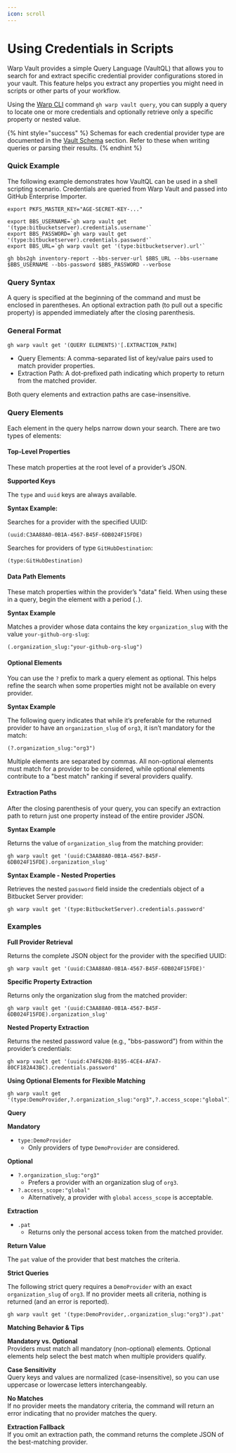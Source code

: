 ```yaml
---
icon: scroll
---
```


# Using Credentials in Scripts

Warp Vault provides a simple Query Language (VaultQL) that allows you to search for and extract specific credential provider configurations stored in your vault. This feature helps you extract any properties you might need in scripts or other parts of your workflow.

Using the [Warp CLI](../../../warp-cli.md) command `gh warp vault query`, you can supply a query to locate one or more credentials and optionally retrieve only a specific property or nested value.

{% hint style="success" %}
Schemas for each credential provider type are documented in the [Vault Schema](vault-schema/) section. Refer to these when writing queries or parsing their results.
{% endhint %}

### Quick Example

The following example demonstrates how VaultQL can be used in a shell scripting scenario. Credentials are queried from Warp Vault and passed into GitHub Enterprise Importer.

```
export PKFS_MASTER_KEY="AGE-SECRET-KEY-..."

export BBS_USERNAME=`gh warp vault get '(type:bitbucketserver).credentials.username'`
export BBS_PASSWORD=`gh warp vault get '(type:bitbucketserver).credentials.password'`
export BBS_URL=`gh warp vault get '(type:bitbucketserver).url'`

gh bbs2gh inventory-report --bbs-server-url $BBS_URL --bbs-username $BBS_USERNAME --bbs-password $BBS_PASSWORD --verbose
```

### Query Syntax

A query is specified at the beginning of the command and must be enclosed in parentheses. An optional extraction path (to pull out a specific property) is appended immediately after the closing parenthesis.

### General Format

```
gh warp vault get '(QUERY ELEMENTS)'[.EXTRACTION_PATH]
```

* Query Elements: A comma-separated list of key/value pairs used to match provider properties.
* Extraction Path: A dot-prefixed path indicating which property to return from the matched provider.

Both query elements and extraction paths are case-insensitive.

### Query Elements

Each element in the query helps narrow down your search. There are two types of elements:

#### Top-Level Properties

These match properties at the root level of a provider’s JSON.

**Supported Keys**

The `type` and `uuid` keys are always available.

**Syntax Example:**

Searches for a provider with the specified UUID:

`(uuid:C3AA88A0-0B1A-4567-B45F-6DB024F15FDE)`

Searches for providers of type `GitHubDestination`:

`(type:GitHubDestination)`

#### Data Path Elements

These match properties within the provider’s "data" field. When using these in a query, begin the element with a period (`.`).

**Syntax Example**

Matches a provider whose data contains the key `organization_slug` with the value `your-github-org-slug`:

`(.organization_slug:"your-github-org-slug")`

#### Optional Elements

You can use the `?` prefix to mark a query element as optional. This helps refine the search when some properties might not be available on every provider.

**Syntax Example**

The following query indicates that while it’s preferable for the returned provider to have an `organization_slug` of `org3`, it isn’t mandatory for the match:

`(?.organization_slug:"org3")`

Multiple elements are separated by commas. All non-optional elements must match for a provider to be considered, while optional elements contribute to a "best match" ranking if several providers qualify.

#### Extraction Paths

After the closing parenthesis of your query, you can specify an extraction path to return just one property instead of the entire provider JSON.

**Syntax Example**

Returns the value of `organization_slug` from the matching provider:

```
gh warp vault get '(uuid:C3AA88A0-0B1A-4567-B45F-6DB024F15FDE).organization_slug'
```

**Syntax Example - Nested Properties**

Retrieves the nested `password` field inside the credentials object of a Bitbucket Server provider:

```
gh warp vault get '(type:BitbucketServer).credentials.password'
```

### Examples

**Full Provider Retrieval**

Returns the complete JSON object for the provider with the specified UUID:

```
gh warp vault get '(uuid:C3AA88A0-0B1A-4567-B45F-6DB024F15FDE)'
```

**Specific Property Extraction**

Returns only the organization slug from the matched provider:

```
gh warp vault get '(uuid:C3AA88A0-0B1A-4567-B45F-6DB024F15FDE).organization_slug'
```

**Nested Property Extraction**

Returns the nested password value (e.g., "bbs-password") from within the provider’s credentials:

```
gh warp vault get '(uuid:474F6208-B195-4CE4-AFA7-80CF182A43BC).credentials.password'
```

**Using Optional Elements for Flexible Matching**

```
gh warp vault get '(type:DemoProvider,?.organization_slug:"org3",?.access_scope:"global").pat'
```

**Query**

**Mandatory**

* `type:DemoProvider`
  * Only providers of type `DemoProvider` are considered.

**Optional**

* `?.organization_slug:"org3"`
  * Prefers a provider with an organization slug of `org3`.
* `?.access_scope:"global"`
  * Alternatively, a provider with `global` `access_scope` is acceptable.

**Extraction**

* `.pat`
  * Returns only the personal access token from the matched provider.

**Return Value**

The `pat` value of the provider that best matches the criteria.

**Strict Queries**

The following strict query requires a `DemoProvider` with an exact `organization_slug` of `org3`. If no provider meets all criteria, nothing is returned (and an error is reported).

```
gh warp vault get '(type:DemoProvider,.organization_slug:"org3").pat'
```

**Matching Behavior & Tips**

**Mandatory vs. Optional**\
Providers must match all mandatory (non-optional) elements. Optional elements help select the best match when multiple providers qualify.

**Case Sensitivity**\
Query keys and values are normalized (case-insensitive), so you can use uppercase or lowercase letters interchangeably.

**No Matches**\
If no provider meets the mandatory criteria, the command will return an error indicating that no provider matches the query.

**Extraction Fallback**\
If you omit an extraction path, the command returns the complete JSON of the best-matching provider.
